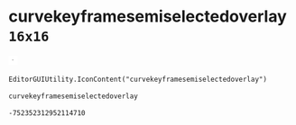 # curvekeyframesemiselectedoverlay `16x16`
<img src="/img/curvekeyframesemiselectedoverlay.png" width=16 height=16>

``` CSharp
EditorGUIUtility.IconContent("curvekeyframesemiselectedoverlay")
```
```
curvekeyframesemiselectedoverlay
```
```
-752352312952114710
```
